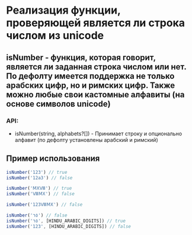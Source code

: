 # Реализация функции, проверяющей является ли строка числом из unicode

## isNumber - функция, которая говорит, является ли заданная строка числом или нет. По дефолту имеется поддержка не только арабских цифр, но и римских цифр. Также можно любые свои кастомные алфавиты (на основе символов unicode)

### API:

- isNumber(string, alphabets?[]) - Принимает строку и опционально алфавит (по дефолту установлены арабский и римский)

## Пример использования

```js
isNumber('123') // true
isNumber('12a3') // false

isNumber('ⅯⅩⅧ') // true
isNumber('ⅧⅯⅩ') // false

isNumber('123ⅧⅯⅩ') // false

isNumber('٦٥') // false
isNumber('٦٥', [HINDU_ARABIC_DIGITS]) // true
isNumber('123', [HINDU_ARABIC_DIGITS]) // false

```
